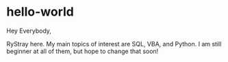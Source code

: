 # hello-world

Hey Everybody,

RyStray here. My main topics of interest are SQL, VBA, and Python. 
I am still beginner at all of them, but hope to change that soon!
